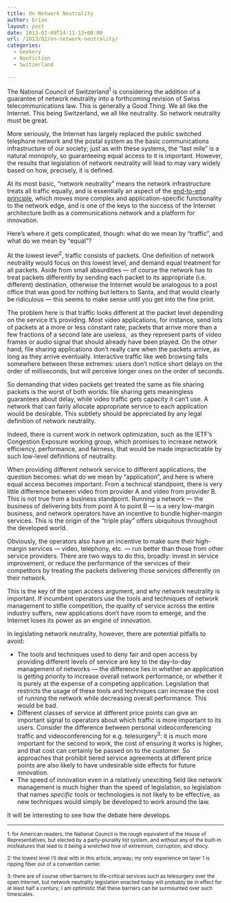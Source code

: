 ```yaml
---
title: On Network Neutrality
author: brian
layout: post
date: 2013-02-09T14:11:13+00:00
url: /2013/02/on-network-neutrality/
categories:
  - Geekery
  - Nonfiction
  - Switzerland

---
```

The National Council of Switzerland<sup>1</sup> is considering the addition of a guarantee of network neutrality into a forthcoming revision of Swiss telecommunications law. This is generally a Good Thing. We all like the Internet. This being Switzerland, we all like neutrality. So network neutrality must be great.

More seriously, the Internet has largely replaced the public switched telephone network and the postal system as the basic communications infrastructure of our society; just as with these systems, the &#8220;last mile&#8221; is a natural monopoly, so guaranteeing equal access to it is important. However, the results that legislation of network neutrality will lead to may vary widely based on how, precisely, it is defined.<!--more-->

At its most basic, &#8220;network neutrality&#8221; means the network infrastructure treats all traffic equally, and is essentially an aspect of the [end-to-end principle][1], which moves more complex and application-specific functionality to the network edge, and is one of the keys to the success of the Internet architecture both as a communications network and a platform for innovation.

Here&#8217;s where it gets complicated, though: what do we mean by &#8220;traffic&#8221;, and what do we mean by &#8220;equal&#8221;?

At the lowest level<sup>2</sup>, traffic consists of packets. One definition of network neutrality would focus on this lowest level, and demand equal treatment for all packets. Aside from small absurdities — of course the network has to treat packets differently by sending each packet to its appropriate (i.e. different) destination, otherwise the Internet would be analogous to a post office that was good for nothing but letters to Santa, and that would clearly be ridiculous — this seems to make sense until you get into the fine print.

The problem here is that traffic looks different at the packet level depending on the service it&#8217;s providing. Most video applications, for instance, send lots of packets at a more or less constant rate; packets that arrive more than a few fractions of a second late are useless,  as they represent parts of video frames or audio signal that should already have been played. On the other hand, file sharing applications don&#8217;t really care when the packets arrive, as long as they arrive eventually. Interactive traffic like web browsing falls somewhere between these extremes: users don&#8217;t notice short delays on the order of milliseconds, but will perceive longer ones on the order of seconds.

So demanding that video packets get treated the same as file sharing packets is the worst of both worlds: file sharing gets meaningless guarantees about delay, while video traffic gets capacity it can&#8217;t use. A network that can fairly allocate appropriate service to each application would be desirable. This subtlety should be appreciated by any legal definition of network neutrality.

Indeed, there is current work in network optimization, such as the IETF&#8217;s Congestion Exposure working group, which promises to increase network efficiency, performance, and fairness, that would be made impracticable by such low-level definitions of neutrality.

When providing different network service to different applications, the question becomes: what do we mean by &#8220;application&#8221;, and here is where equal access becomes important. From a technical standpoint, there is very little difference between video from provider A and video from provider B. This is not true from a business standpoint. Running a network — the business of delivering bits from point A to point B — is a very low-margin business, and network operators have an incentive to bundle higher-margin services. This is the origin of the &#8220;triple play&#8221; offers ubiquitous throughout the developed world.

Obviously, the operators also have an incentive to make sure their high-margin services — video, telephony, etc. — run better than those from other service providers. There are two ways to do this, broadly: invest in service improvement, or reduce the performance of the services of their competitors by treating the packets delivering those services differently on their network.

This is the key of the open access argument, and why network neutrality is important. If incumbent operators use the tools and techniques of network management to stifle competition, the quality of service across the entire industry suffers, new applications don&#8217;t have room to emerge, and the Internet loses its power as an engine of innovation.

In legislating network neutrality, however, there are potential pitfalls to avoid:

  * The tools and techniques used to deny fair and open access by providing different levels of service are key to the day-to-day management of networks — the difference lies in whether an application is getting priority to increase overall network performance, or whether it is purely at the expense of a competing application. Legislation that restricts the usage of these tools and techniques can increase the cost of running the network while decreasing overall performance. This would be bad.
  * Different classes of service at different price points can give an important signal to operators about which traffic is more important to its users. Consider the difference between personal videoconferencing traffic and videoconferencing for e.g. telesurgery<sup>3</sup>: it is much more important for the second to work, the cost of ensuring it works is higher, and that cost can certainly be passed on to the customer. So approaches that prohibit tiered service agreements at different price points are also likely to have undesirable side effects for future innovation.
  * The speed of innovation even in a relatively unexciting field like network management is much higher than the speed of legislation, so legislation that names _specific_ tools or technologies is not likely to be effective, as new techniques would simply be developed to work around the law.

It will be interesting to see how the debate here develops.

* * *

<small>1: for American readers, the National Council is the rough equivalent of the House of Representatives, but elected by a party-plurality list system, and without any of the built-in misfeatures that lead to it being a wretched hive of extremism, corruption, and idiocy.</small>

<small>2: the lowest level I&#8217;ll deal with in this article, anyway; my only experience on layer 1 is ripping fiber out of a convention center.</small>

<small>3: there are of course other barriers to life-critical services such as telesurgery over the open Internet, but network neutrality legislation enacted today will probably be in effect for at least half a century; I am optimistic that these barriers can be surmounted over such timescales.</small>

 [1]: http://web.mit.edu/saltzer/www/publications/endtoend/endtoend.pdf